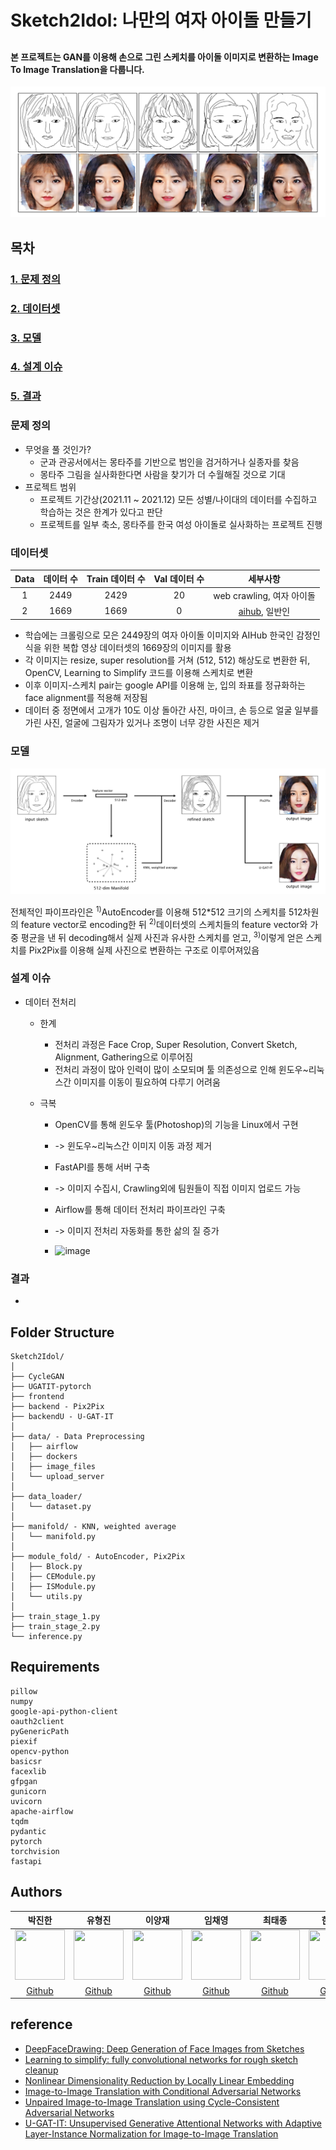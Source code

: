 # Sketch2Idol: 나만의 여자 아이돌 만들기

##

#### 본 프로젝트는 GAN를 이용해 손으로 그린 스케치를 아이돌 이미지로 변환하는 Image To Image Translation을 다룹니다.
![project_pipeline](https://github.com/boostcampaitech2/final-project-level3-cv-12/blob/main/sample_image/main.png?raw=true)

## 목차
### [1. 문제 정의](#문제-정의)
### [2. 데이터셋](#데이터셋)
### [3. 모델](#모델)
### [4. 설계 이슈](#설계-이슈)
### [5. 결과](#결과)

### 문제 정의
- 무엇을 풀 것인가?
  - 군과 관공서에서는 몽타주를 기반으로 범인을 검거하거나 실종자를 찾음
  - 몽타주 그림을 실사화한다면 사람을 찾기가 더 수월해질 것으로 기대
- 프로젝트 범위
  - 프로젝트 기간상(2021.11 ~ 2021.12) 모든 성별/나이대의 데이터를 수집하고 학습하는 것은 한계가 있다고 판단
  - 프로젝트를 일부 축소, 몽타주를 한국 여성 아이돌로 실사화하는 프로젝트 진행


### 데이터셋

|Data|데이터 수|Train 데이터 수|Val 데이터 수|세부사항|
|:-:|:-:|:-:|:-:|:-:|
|1|2449|2429|20|web crawling, 여자 아이돌|
|2|1669|1669|0|[aihub](https://aihub.or.kr/aidata/27716), 일반인|

- 학습에는 크롤링으로 모은 2449장의 여자 아이돌 이미지와 AIHub 한국인 감정인식을 위한 복합 영상 데이터셋의 1669장의 이미지를 활용
- 각 이미지는 resize, super resolution를 거쳐 (512, 512) 해상도로 변환한 뒤, OpenCV, Learning to Simplify 코드를 이용해 스케치로 변환
- 이후 이미지-스케치 pair는 google API를 이용해 눈, 입의 좌표를 정규화하는 face alignment를 적용해 저장됨
- 데이터 중 정면에서 고개가 10도 이상 돌아간 사진, 마이크, 손 등으로 얼굴 일부를 가린 사진, 얼굴에 그림자가 있거나 조명이 너무 강한 사진은 제거

### 모델

![project_pipeline](https://github.com/boostcampaitech2/final-project-level3-cv-12/blob/main/sample_image/pipeline.png?raw=true)

전체적인 파이프라인은 <sup>1)</sup>AutoEncoder를 이용해 512*512 크기의 스케치를 512차원의 feature vector로 encoding한 뒤 <sup>2)</sup>데이터셋의 스케치들의 feature vector와 가중 평균을 낸 뒤 decoding해서 실제 사진과 유사한 스케치를 얻고, <sup>3)</sup>이렇게 얻은 스케치를 Pix2Pix를 이용해 실제 사진으로 변환하는 구조로 이루어져있음

### 설계 이슈

- 데이터 전처리
  - 한계
    - 전처리 과정은 Face Crop, Super Resolution, Convert Sketch, Alignment, Gathering으로 이루어짐
    - 전처리 과정이 많아 인력이 많이 소모되며 툴 의존성으로 인해 윈도우~리눅스간 이미지를 이동이 필요하여 다루기 어려움

  - 극복
    - OpenCV를 통해 윈도우 툴(Photoshop)의 기능을 Linux에서 구현
    - -> 윈도우~리눅스간 이미지 이동 과정 제거
    - FastAPI를 통해 서버 구축
    - -> 이미지 수집시, Crawling외에 팀원들이 직접 이미지 업로드 가능
    - Airflow를 통해 데이터 전처리 파이프라인 구축
    - -> 이미지 전처리 자동화를 통한 삶의 질 증가
    
    - ![image](https://user-images.githubusercontent.com/19571027/160527834-3385e85c-c45a-4f2e-afdd-b671f2e8bbc2.png)


### 결과 

- 
## Folder Structure

```
Sketch2Idol/
│
├── CycleGAN
├── UGATIT-pytorch
├── frontend
├── backend - Pix2Pix
├── backendU - U-GAT-IT
│
├── data/ - Data Preprocessing
│   ├── airflow
│   ├── dockers
│   ├── image_files
│   └── upload_server
│
├── data_loader/
│   └── dataset.py
│
├── manifold/ - KNN, weighted average
│   └── manifold.py
│
├── module_fold/ - AutoEncoder, Pix2Pix
│   ├── Block.py
│   ├── CEModule.py
│   ├── ISModule.py
│   └── utils.py
│
├── train_stage_1.py
├── train_stage_2.py
└── inference.py
```

## Requirements

```Data Preprocessing, Model, Frontend, Backend
pillow
numpy
google-api-python-client
oauth2client
pyGenericPath
piexif
opencv-python
basicsr
facexlib
gfpgan
gunicorn 
uvicorn
apache-airflow
tqdm
pydantic
pytorch
torchvision
fastapi
```

## Authors

|박진한|유형진|이양재|임채영|최태종|한재현|
|:-:|:-:|:-:|:-:|:-:|:-:|
|<img src='https://avatars.githubusercontent.com/u/77492810?v=4' height=80 width=80px></img>|<img src='https://avatars.githubusercontent.com/u/84146296?v=4' height=80 width=80px></img>|<img src='https://avatars.githubusercontent.com/u/19571027?v=4?raw=true' height=80 width=80px></img>|<img src='https://avatars.githubusercontent.com/u/63492979?v=4' height=80 width=80px></img>|<img src='https://avatars.githubusercontent.com/u/87696070?v=4' height=80 width=80px></img>|<img src='https://avatars.githubusercontent.com/u/53294402?v=4' height=80 width=80px></img>|
|[Github](https://github.com/jinhan814)|[Github](https://github.com/tkdlqh2)|[Github](https://github.com/yayaja11)|[Github](https://github.com/chay116)|[Github](https://github.com/ssail09)|[Github](https://github.com/eric9687)|

## reference

- [DeepFaceDrawing: Deep Generation of Face Images from Sketches](http://geometrylearning.com/paper/DeepFaceDrawing.pdf)
- [Learning to simplify: fully convolutional networks for rough sketch cleanup](http://www.f.waseda.jp/hfs/SimoSerraSIGGRAPH2016.pdf)
- [Nonlinear Dimensionality Reduction by Locally Linear Embedding](https://www.robots.ox.ac.uk/~az/lectures/ml/lle.pdf)
- [Image-to-Image Translation with Conditional Adversarial Networks](https://arxiv.org/abs/1611.07004)
- [Unpaired Image-to-Image Translation using Cycle-Consistent Adversarial Networks](https://arxiv.org/abs/1703.10593)
- [U-GAT-IT: Unsupervised Generative Attentional Networks with Adaptive Layer-Instance Normalization for Image-to-Image Translation](https://arxiv.org/abs/1907.10830)
